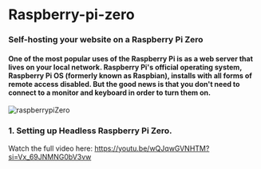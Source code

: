 # Raspberry-pi-zero
### Self-hosting your website on a Raspberry Pi Zero


#### One of the most popular uses of the Raspberry Pi is as a web server that lives on your local network. Raspberry Pi's official operating system, Raspberry Pi OS (formerly known as Raspbian), installs with all forms of remote access disabled. But the good news is that you don't need to connect to a monitor and keyboard in order to turn them on. 

![raspberrypiZero](https://github.com/Binzv/Raspberry-pi-zero/assets/51468189/2db7627a-e400-49ea-bb01-b420a9336dee)

### 1. Setting up Headless Raspberry Pi Zero.

Watch the full video here: https://youtu.be/wQJqwGVNHTM?si=Vx_69JNMNG0bV3vw
